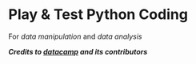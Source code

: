 # Play & Test Python Coding 

For *data manipulation* and *data analysis*

***Credits to [datacamp](datacamp.com) and its contributors***

  
